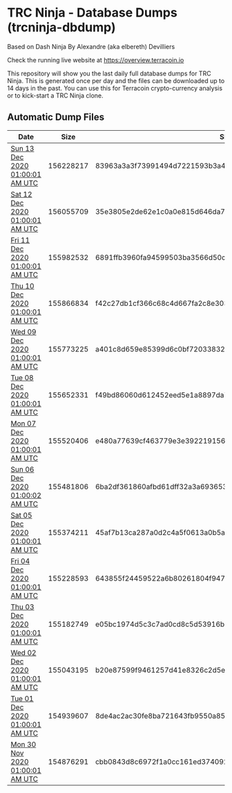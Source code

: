 # TRC Ninja - Database Dumps (trcninja-dbdump)
Based on Dash Ninja By Alexandre (aka elbereth) Devilliers

Check the running live website at https://overview.terracoin.io

This repository will show you the last daily full database dumps for TRC Ninja. This is generated once per day and the files can be downloaded up to 14 days in the past.
You can use this for Terracoin crypto-currency analysis or to kick-start a TRC Ninja clone.


## Automatic Dump Files
| Date | Size | SHA256 |
|--|--|--|
| [Sun 13 Dec 2020 01:00:01 AM UTC]() | 156228217 | 83963a3a3f73991494d7221593b3a4e24550384888f2d0884b3fce1e75211f51 | 
| [Sat 12 Dec 2020 01:00:01 AM UTC]() | 156055709 | 35e3805e2de62e1c0a0e815d646da7117cbaae35b3311f4d0f3f63dea42ed649 | 
| [Fri 11 Dec 2020 01:00:01 AM UTC]() | 155982532 | 6891ffb3960fa94599503ba3566d50df61d4117bdc1ef3280e959f34476a9bfe | 
| [Thu 10 Dec 2020 01:00:01 AM UTC]() | 155866834 | f42c27db1cf366c68c4d667fa2c8e3032dfb3ed82163c172aef4c19a402a40b0 | 
| [Wed 09 Dec 2020 01:00:01 AM UTC]() | 155773225 | a401c8d659e85399d6c0bf720338323a72875b3c18d9ed160692c9e1003c6e2f | 
| [Tue 08 Dec 2020 01:00:01 AM UTC]() | 155652331 | f49bd86060d612452eed5e1a8897da753e1232bd118bc231a94a378af5e8ad5f | 
| [Mon 07 Dec 2020 01:00:01 AM UTC]() | 155520406 | e480a77639cf463779e3e3922191561db8951d78bad5e3390ff6eaaf2da1a06c | 
| [Sun 06 Dec 2020 01:00:02 AM UTC]() | 155481806 | 6ba2df361860afbd61dff32a3a6936534aaf4d6aceb229dcfb27489410f86feb | 
| [Sat 05 Dec 2020 01:00:01 AM UTC]() | 155374211 | 45af7b13ca287a0d2c4a5f0613a0b5ab02d9298ee38ca98fd08180cd996c395e | 
| [Fri 04 Dec 2020 01:00:01 AM UTC]() | 155228593 | 643855f24459522a6b80261804f94770233eba182190879ccadb4b202a9e97e2 | 
| [Thu 03 Dec 2020 01:00:01 AM UTC]() | 155182749 | e05bc1974d5c3c7ad0cd8c5d53916b237d48b0a7e928b6b0befb0bb049389dec | 
| [Wed 02 Dec 2020 01:00:01 AM UTC]() | 155043195 | b20e87599f9461257d41e8326c2d5e646eb402dac7a42f9d60c7db04617b7a9d | 
| [Tue 01 Dec 2020 01:00:01 AM UTC]() | 154939607 | 8de4ac2ac30fe8ba721643fb9550a851856927f44f722c02bb2e071efdf648f7 | 
| [Mon 30 Nov 2020 01:00:01 AM UTC]() | 154876291 | cbb0843d8c6972f1a0cc161ed3740924e9326a78a7e1c63e54d5cc8bf1b1e3db | 
